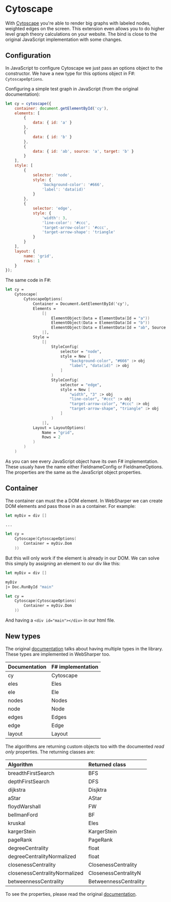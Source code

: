 # Cytoscape

With [Cytoscape](http://js.cytoscape.org) you're able to render big graphs with labeled nodes, weighted edges on the screen. This extension even allows you to do higher level graph theory calculations on your website. The bind is close to the original JavaScript implementation with some changes.

## Configuration

In JavaScript to configure Cytoscape we just pass an options object to the constructor. We have a new type for this options object in F#: `CytoscapeOptions`.

Configuring a simple test graph in JavaScript (from the original documentation):

```javascript
let cy = cytoscape({
    container: document.getElementById('cy'),
    elements: [
        {
            data: { id: 'a' }
        },
        {
            data: { id: 'b' }
        },
        {
            data: { id: 'ab', source: 'a', target: 'b' }
        }
    ],
    style: [
        {
            selector: 'node',
            style: {
                'background-color': '#666',
                'label': 'data(id)'
            }
        },
        {
            selector: 'edge',
            style: {
                'width': 3,
                'line-color': '#ccc',
                'target-arrow-color': '#ccc',
                'target-arrow-shape': 'triangle'
            }
        }
    ],
    layout: {
        name: 'grid',
        rows: 1
    }
});
```

The same code in F#:

```fsharp
let cy = 
    Cytoscape(
        CytoscapeOptions(
            Container = Document.GetElementById('cy'),
            Elements = 
                [|
                    ElementObject(Data = ElementData(Id = "a"))
                    ElementObject(Data = ElementData(Id = "b"))
                    ElementObject(Data = ElementData(Id = "ab", Source = "a", Target = "b"))
                |],
            Style = 
                [|
                    StyleConfig(
                        selector = "node",
                        style = New [
                            "background-color", "#666" :> obj
                            "label", "data(id)" :> obj
                        ]
                    )
                    StyleConfig(
                        selector = "edge",
                        style = New [
                            "width", "3" :> obj
                            "line-color", "#ccc" :> obj
                            "target-arrow-color", "#ccc" :> obj
                            "target-arrow-shape", "triangle" :> obj
                        ]
                    )
                |],
            Layout = LayoutOptions(
                Name = "grid",
                Rows = 2
            )
        )
    )
```

As you can see every JavaScript object have its own F# implementation. These usualy have the name either FieldnameConfig or FieldnameOptions. The properties are the same as the JavaScript object properties.

## Container

The container can must the a DOM element. In WebSharper we can create DOM elements and pass those in as a container. For example:

```fsharp
let myDiv = div []

...

let cy =
    Cytoscape(CytoscapeOptions(
        Container = myDiv.Dom
    ))
```

But this will only work if the element is already in our DOM. We can solve this simply by assigning an element to our div like this:

```fsharp
let myDiv = div []

myDiv
|> Doc.RunById "main"

let cy =
    Cytoscape(CytoscapeOptions(
        Container = myDiv.Dom
    ))
```

And having a `<div id="main"></div>` in our html file.

## New types

The original [documentation](http://js.cytoscape.org/#notation/functions) talks about having multiple types in the library. These types are implemented in WebSharper too.

| Documentation | F# implementation |
|:--------------|:------------------|
| cy            | Cytoscape         |
| eles          | Eles              |
| ele           | Ele               |
| nodes         | Nodes             |
| node          | Node              |
| edges         | Edges             |
| edge          | Edge              |
| layout        | Layout            |

The algorithms are returning custom objects too with the documented *read only* properties. The returning classes are:

| Algorithm | Returned class |
|:----------|:---------------|
|breadthFirstSearch| BFS |
|depthFirstSearch|DFS|
|dijkstra|Disjktra|
|aStar|AStar|
|floydWarshall|FW|
|bellmanFord|BF|
|kruskal|Eles|
|kargerStein|KargerStein|
|pageRank|PageRank|
|degreeCentrality|float|
|degreeCentralityNormalized|float|
|closenessCentrality|ClosenessCentrality|
|closenessCentralityNormalized|ClosenessCentralityN|
|betweennessCentrality|BetweennessCentrality|

To see the properties, please read the original [documentation](http://js.cytoscape.org/#collection/algorithms).
